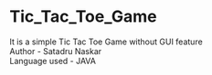 # Tic_Tac_Toe_Game
It is a simple Tic Tac Toe Game without GUI feature
<br>
Author - Satadru Naskar
<br>
Language used - JAVA
